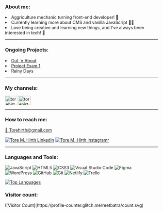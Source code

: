 <h3 align="left">About me:</h3>

<li align="left">Aggriculture mechanic turning front-end developer! 🚀</li>
<li align="left">Currently learning more about CMS and vanilla JavaScript 🧑‍💻</li>
<li align="left">Love being creative and learning new things, and I've always been interested in tech! 🎨</li>

---

<h3 align="left">Ongoing Projects:</h3>

<li align="left"><a href="https://github.com/Torehirth/out-n-about">Out 'n About</a></li>
<li align="left"><a href="https://github.com/Noroff-FEU-Assignments/project-exam-1-Torehirth">Project Exam 1</a></li>
<li align="left"><a href="https://github.com/Torehirth/Rainy-Days">Rainy Days</a></li>

---

<h3 align="left">My channels:</h3>
<p align="left">
<a href="https://linkedin.com/in/torehirth" target="blank"><img align="center" src="https://raw.githubusercontent.com/rahuldkjain/github-profile-readme-generator/master/src/images/icons/Social/linked-in-alt.svg" alt="torehirth" height="30" width="40" /></a>
<a href="https://instagram.com/torehirth" target="blank"><img align="center" src="https://raw.githubusercontent.com/rahuldkjain/github-profile-readme-generator/master/src/images/icons/Social/instagram.svg" alt="torehirth" height="30" width="40" /></a>
</p>


---

<h3 align="left">How to reach me:</h3>
<a href="mailto:torehirth@gmail.com">📧 Torehirth@gmail.com</a>
<br>
<p align="left">
  <a href="https://www.linkedin.com/in/torehirth/" target="blank"><img align="center" src="https://img.shields.io/badge/Tore%20Hirth-0077B5?style=for-the-badge&logo=linkedin&logoColor=white" alt="Tore M. Hirth LinkedIn"  /></a>
  <a href="https://instagram.com/torehirth" target="blank"><img align="center" src="https://img.shields.io/badge/Tore%20Hirth-833AB4.svg?style=for-the-badge&logo=instagram&logoColor=white" alt="Tore M. Hirth instagramr"  /></a>
</p>

---

<h3 align="left">Languages and Tools:</h3>

<!--
<p align="left">
  <a href="https://linkedin.com/in/torehirth">
    <img src="https://skillicons.dev/icons?i=figma,git,github,vscode,html,css,javascript,wordpress" />
  </a>
</p> 
-->

![JavaScript](https://img.shields.io/badge/JavaScript-060606.svg?style=for-the-badge&logo=javascript&logoColor=%23F7DF1E)
![HTML5](https://img.shields.io/badge/html5-%23E34F26.svg?style=for-the-badge&logo=html5&logoColor=white)
![CSS3](https://img.shields.io/badge/css3-%231572B6.svg?style=for-the-badge&logo=css3&logoColor=white)
![Visual Studio Code](https://img.shields.io/badge/Visual%20Studio%20Code-212121.svg?style=for-the-badge&logo=visual-studio-code&logoColor=white)
![Figma](https://img.shields.io/badge/figma-212121.svg?style=for-the-badge&logo=figma&logoColor=white)
![WordPress](https://img.shields.io/badge/WordPress-212121.svg?style=for-the-badge&logo=WordPress&logoColor=white)
![GitHub](https://img.shields.io/badge/github-212121.svg?style=for-the-badge&logo=github&logoColor=white)
![Git](https://img.shields.io/badge/git-212121.svg?style=for-the-badge&logo=git&logoColor=white)
![Netlify](https://img.shields.io/badge/netlify-212121.svg?style=for-the-badge&logo=netlify&logoColor=#00C7B7)
![Trello](https://img.shields.io/badge/Trello-212121.svg?style=for-the-badge&logo=Trello&logoColor=white)

<a href="https://github.com/torehirth" align="left"><img src="https://github-readme-stats.vercel.app/api/top-langs/?username=torehirth&langs_count=10&title_color=e6edf3&text_color=e6edf3&icon_color=e6edf3&bg_color=0d1117&hide_border=false&border_color=30363d&locale=en&custom_title=Most%20%used" alt="Top Languages" /></a>

<h3>Visitor count:</h3>
![Visitor Count](https://profile-counter.glitch.me/reetbatra/count.svg)
